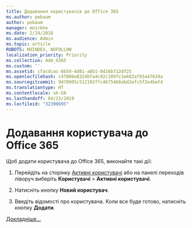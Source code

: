 ```yaml
---
title: Додавання користувачів до Office 365
ms.author: pebaum
author: pebaum
manager: mnirkhe
ms.date: 2/24/2018
ms.audience: Admin
ms.topic: article
ROBOTS: NOINDEX, NOFOLLOW
localization_priority: Priority
ms.collection: Adm_O365
ms.custom: ''
ms.assetid: cfacdcac-8b59-4d81-a8b1-0d16b712df25
ms.openlocfilehash: c47086e8324bfa4c92c109fc3e602af93a47634a
ms.sourcegitcommit: 9d78905c512192ffc4675468abd2efc5f2e4baf4
ms.translationtype: HT
ms.contentlocale: uk-UA
ms.lasthandoff: 04/23/2019
ms.locfileid: "32398695"
---
```

# <a name="add-a-user-to-office-365"></a>Додавання користувача до Office 365

Щоб додати користувача до Office 365, виконайте такі дії:
  
1. Перейдіть на сторінку [Активні користувачі](https://admin.microsoft.com/Adminportal/Home?source=applauncher#/users) або на панелі переходів ліворуч виберіть **Користувачі** \> **Активні користувачі**.
    
2. Натисніть кнопку **Новий користувач**.
    
3. Введіть відомості про користувача. Коли все буде готово, натисніть кнопку **Додати**. 
    
[Докладніше...](https://support.office.com/article/1970f7d6-03b5-442f-b385-5880b9c256ec)
  

